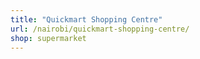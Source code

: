 ```yaml
---
title: "Quickmart Shopping Centre"
url: /nairobi/quickmart-shopping-centre/
shop: supermarket
---
```

